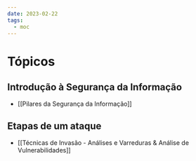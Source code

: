 ```yaml
---
date: 2023-02-22
tags:
  - moc
---
```

# Tópicos
## Introdução à Segurança da Informação
- [[Pilares da Segurança da Informação]]

## Etapas de um ataque
- [[Técnicas de Invasão - Análises e Varreduras & Análise de Vulnerabilidades]]